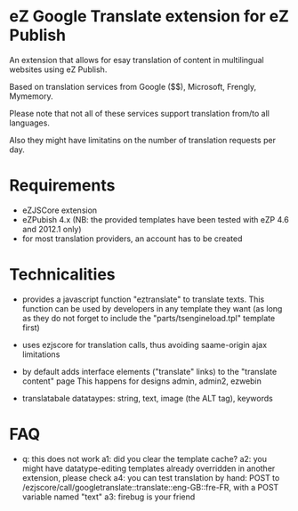 # eZ Google Translate extension for eZ Publish

An extension that allows for esay translation of content in multilingual websites using eZ Publish.

Based on translation services from Google ($$), Microsoft, Frengly, Mymemory.

Please note that not all of these services support translation from/to all languages.

Also they might have limitatins on the number of translation requests per day.


# Requirements

- eZJSCore extension
- eZPubish 4.x (NB: the provided templates have been tested with eZP 4.6 and 2012.1 only)
- for most translation providers, an account has to be created


# Technicalities

- provides a javascript function "eztranslate" to translate texts.
  This function can be used by developers in any template they want
  (as long as they do not forget to include the "parts/tsengineload.tpl" template first)

- uses ezjscore for translation calls, thus avoiding saame-origin ajax limitations

- by default adds interface elements ("translate" links) to the "translate content" page
  This happens for designs admin, admin2, ezwebin

- translatabale datataypes: string, text, image (the ALT tag), keywords


# FAQ

- q: this does not work
  a1: did you clear the template cache?
  a2: you might have datatype-editing templates already overridden in another extension, please check
  a4: you can test translation by hand: POST to /ezjscore/call/googletranslate::translate::eng-GB::fre-FR, with a POST variable named "text"
  a3: firebug is your friend
